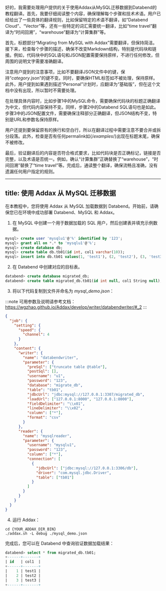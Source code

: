 <think>
好的，我需要处理用户提供的关于使用Addax从MySQL迁移数据到Databend的教程翻译。首先，我要仔细阅读整个内容，确保理解每个步骤和技术术语。用户已经给出了一些具体的翻译规则，比如保留特定的术语不翻译，如“Databend Cloud”、“Vector”等，还有一些特定的词汇需要统一翻译，比如“time travel”翻译为“时间回溯”，“warehouse”翻译为“计算集群”等。

首先，标题部分“Migrating from MySQL with Addax”需要翻译，但保持简洁。接下来，检查每个步骤的描述，确保不改变Markdown结构，特别是代码块和链接。例如，代码块中的SQL语句和JSON配置需要保持原样，不进行任何修改，但周围的说明文字需要准确翻译。

注意用户提到的注意事项，比如不要翻译JSON文件中的键，保持“_category_.json”的键不变。同时，要确保HTML标签如<Notes>不被处理，保持原样。此外，用户提到如果遇到描述“Personal”计划时，应翻译为“基础版”，但在这个文档中没有出现，所以暂时不需要处理。

在处理具体内容时，比如步骤1中的MySQL命令，需要确保代码块的标题正确翻译为中文，但代码内容保持不变。同样，步骤2中的Databend SQL语句也是如此。步骤3中的JSON配置文件，需要确保注释部分正确翻译，但JSON结构不变，特别是URL和参数名保持原样。

用户还提到要保留原有的换行和空白行，所以在翻译过程中需要注意不要合并或拆分段落。此外，检查是否有任何permalink如{/*examples*/}出现在标题末尾，确保不被修改。

最后，验证翻译后的内容是否符合格式要求，比如代码块是否正确标记，链接是否完整，以及术语是否统一。例如，确认“计算集群”正确替换了“warehouse”，“时间回溯”替换了“time travel”等。完成后，通读整个翻译，确保流畅且准确，没有遗漏任何用户指定的规则。
</think>

---
title: 使用 Addax 从 MySQL 迁移数据
---

在本教程中，您将使用 Addax 从 MySQL 加载数据到 Databend。开始前，请确保您已在环境中成功部署 Databend、MySQL 和 Addax。

1. 在 MySQL 中创建一个用于数据加载的 SQL 用户，然后创建表并填充示例数据。

```sql title='在 MySQL 中执行:'
mysql> create user 'mysqlu1'@'%' identified by '123';
mysql> grant all on *.* to 'mysqlu1'@'%';
mysql> create database db;
mysql> create table db.tb01(id int, col1 varchar(10));
mysql> insert into db.tb01 values(1, 'test1'), (2, 'test2'), (3, 'test3');
```

2. 在 Databend 中创建对应的目标表。

```sql title='在 Databend 中执行:'
databend> create database migrated_db;
databend> create table migrated_db.tb01(id int null, col1 String null);
```

3. 将以下代码复制到文件并命名为 _mysql_demo.json_：

:::note
可用参数及说明请参考文档：https://wgzhao.github.io/Addax/develop/writer/databendwriter/#_2
:::

```json title='mysql_demo.json'
{
  "job": {
    "setting": {
      "speed": {
        "channel": 4
      }
    },
    "content": {
      "writer": {
        "name": "databendwriter",
        "parameter": {
          "preSql": ["truncate table @table"],
          "postSql": [],
          "username": "u1",
          "password": "123",
          "database": "migrate_db",
          "table": "tb01",
          "jdbcUrl": "jdbc:mysql://127.0.0.1:3307/migrated_db",
          "loadUrl": ["127.0.0.1:8000", "127.0.0.1:8000"],
          "fieldDelimiter": "\\x01",
          "lineDelimiter": "\\x02",
          "column": ["*"],
          "format": "csv"
        }
      },
      "reader": {
        "name": "mysqlreader",
        "parameter": {
          "username": "mysqlu1",
          "password": "123",
          "column": ["*"],
          "connection": [
            {
              "jdbcUrl": ["jdbc:mysql://127.0.0.1:3306/db"],
              "driver": "com.mysql.jdbc.Driver",
              "table": ["tb01"]
            }
          ]
        }
      }
    }
  }
}
```

4. 运行 Addax：

```shell
cd {YOUR_ADDAX_DIR_BIN}
./addax.sh -L debug ./mysql_demo.json
```

完成后，您可以在 Databend 中查询验证数据加载结果：

```sql
databend> select * from migrated_db.tb01;
+------+-------+
| id   | col1  |
+------+-------+
|    1 | test1 |
|    2 | test2 |
|    3 | test3 |
+------+-------+
```